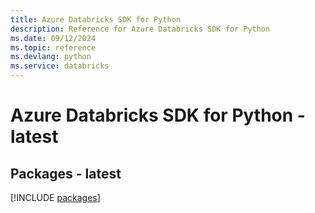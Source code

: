```yaml
---
title: Azure Databricks SDK for Python
description: Reference for Azure Databricks SDK for Python
ms.date: 09/12/2024
ms.topic: reference
ms.devlang: python
ms.service: databricks
---
```

# Azure Databricks SDK for Python - latest
## Packages - latest
[!INCLUDE [packages](databricks-index.md)]